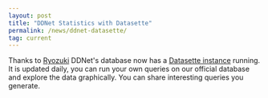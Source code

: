 ```yaml
---
layout: post
title: "DDNet Statistics with Datasette"
permalink: /news/ddnet-datasette/
tag: current
---
```


Thanks to [Ryozuki](https://github.com/edg-l) DDNet's database now has a [Datasette instance](https://ddstats.org/ddnet-69b4e14) running. It is updated daily, you can run your own queries on our official database and explore the data graphically. You can share interesting queries you generate.
